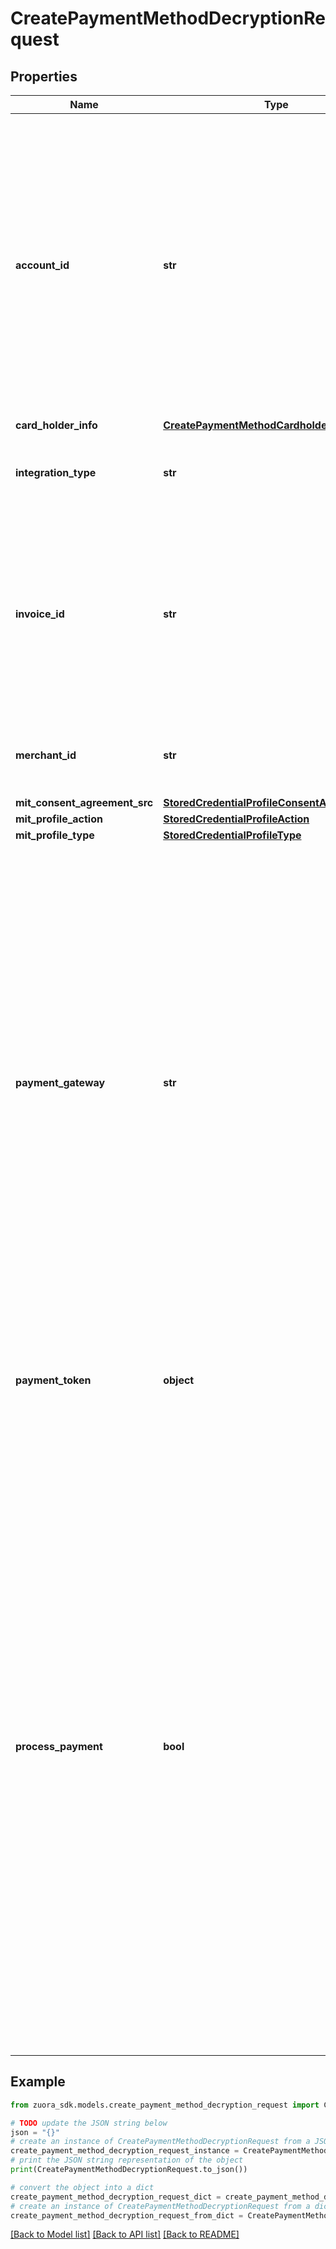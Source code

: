 # CreatePaymentMethodDecryptionRequest


## Properties

Name | Type | Description | Notes
------------ | ------------- | ------------- | -------------
**account_id** | **str** | The ID of the customer account associated with this payment method. To create an orphan payment method that is not associated with any customer account, you do not need to specify this field during creation. However, you must associate the orphan payment method with a customer account within 10 days. Otherwise, this orphan payment method will be deleted. | [optional] 
**card_holder_info** | [**CreatePaymentMethodCardholderInfo**](CreatePaymentMethodCardholderInfo.md) |  | [optional] 
**integration_type** | **str** | Field to identify the token decryption type.  **Note:** The only value at this time is &#x60;ApplePay&#x60;.   | 
**invoice_id** | **str** | The id of invoice this payment will apply to.  **Note:** When &#x60;processPayment&#x60; is &#x60;true&#x60;, this field is required. Only one invoice can be paid; for scenarios where you want to pay for multiple invoices, set &#x60;processPayment&#x60; to &#x60;false&#x60; and call payment API separately.  | [optional] 
**merchant_id** | **str** | The Merchant ID that was configured for use with Apple Pay in the Apple iOS Developer Center.  | 
**mit_consent_agreement_src** | [**StoredCredentialProfileConsentAgreementSrc**](StoredCredentialProfileConsentAgreementSrc.md) |  | [optional] 
**mit_profile_action** | [**StoredCredentialProfileAction**](StoredCredentialProfileAction.md) |  | [optional] 
**mit_profile_type** | [**StoredCredentialProfileType**](StoredCredentialProfileType.md) |  | [optional] 
**payment_gateway** | **str** | The label name of the gateway instance configured in Zuora that should process the payment. When creating a Payment, this must be a valid gateway instance ID and this gateway must support the specific payment method. If not specified, the default gateway of your Zuora customer account will be used.  **Note:** When &#x60;processPayment&#x60; is &#x60;true&#x60;, this field is required. When &#x60;processPayment&#x60; is &#x60;false&#x60;, the default payment gateway of your Zuora customer account will be used no matter whether a payment gateway instance is specified in the &#x60;paymentGateway&#x60; field.  | [optional] 
**payment_token** | **object** | The complete JSON Object representing the encrypted payment token payload returned in the response from the Apple Pay session.   | 
**process_payment** | **bool** | A boolean flag to control whether a payment should be processed after creating payment method. The payment amount will be equivalent to the amount the merchant supplied in the ApplePay session. Default is false.  If this field is set to &#x60;true&#x60;, you must specify the &#x60;paymentGateway&#x60; field with the payment gateway instance name.  If this field is set to &#x60;false&#x60;:  - The default payment gateway of your Zuora customer account will be used no matter whether a payment gateway instance is specified in the &#x60;paymentGateway&#x60; field.    - You must select the **Verify new credit card** check box on the gateway instance settings page. Otherwise, the cryptogram will not be sent to the gateway.   - A separate subscribe or payment API call is required after this payment method creation call.  | [optional] 

## Example

```python
from zuora_sdk.models.create_payment_method_decryption_request import CreatePaymentMethodDecryptionRequest

# TODO update the JSON string below
json = "{}"
# create an instance of CreatePaymentMethodDecryptionRequest from a JSON string
create_payment_method_decryption_request_instance = CreatePaymentMethodDecryptionRequest.from_json(json)
# print the JSON string representation of the object
print(CreatePaymentMethodDecryptionRequest.to_json())

# convert the object into a dict
create_payment_method_decryption_request_dict = create_payment_method_decryption_request_instance.to_dict()
# create an instance of CreatePaymentMethodDecryptionRequest from a dict
create_payment_method_decryption_request_from_dict = CreatePaymentMethodDecryptionRequest.from_dict(create_payment_method_decryption_request_dict)
```
[[Back to Model list]](../README.md#documentation-for-models) [[Back to API list]](../README.md#documentation-for-api-endpoints) [[Back to README]](../README.md)


